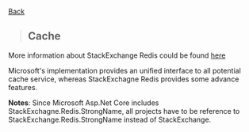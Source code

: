 [Back](../dotnet-Backend.md)

> ## Cache 

More information about StackExchange Redis could be found [here](https://stackexchange.github.io/StackExchange.Redis)

Microsoft's implementation provides an unified interface to all potential cache service, whereas StackExchagne Redis provides some advance features. 

__Notes__: Since Microsoft Asp.Net Core includes StackExchagne.Redis.StrongName, all projects have to be reference to StackExchange.Redis.StrongName instead of StackExchange. 